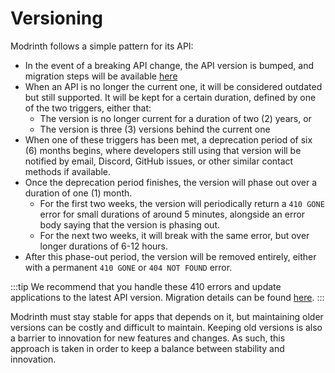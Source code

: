 # Versioning 

Modrinth follows a simple pattern for its API:

- In the event of a breaking API change, the API version is bumped, and migration steps will be available [here](../migrations/information.md)
- When an API is no longer the current one, it will be considered outdated but still supported. It will be kept for a certain duration, defined by one of the two triggers, either that:
  - The version is no longer current for a duration of two (2) years, or
  - The version is three (3) versions behind the current one
- When one of these triggers has been met, a deprecation period of six (6) months begins, where developers still using that version will be notified by email, Discord, GitHub issues, or other similar contact methods if available.
- Once the deprecation period finishes, the version will phase out over a duration of one (1) month.
  - For the first two weeks, the version will periodically return a `410 GONE` error for small durations of around 5 minutes, alongside an error body saying that the version is phasing out.
  - For the next two weeks, it will break with the same error, but over longer durations of 6-12 hours.
- After this phase-out period, the version will be removed entirely, either with a permanent `410 GONE` or `404 NOT FOUND` error.

:::tip
We recommend that you handle these 410 errors and update applications to the latest API version. Migration details can be found [here](../migrations/v1-to-v2.md).
:::

Modrinth must stay stable for apps that depends on it, but maintaining older versions can be costly and difficult to maintain. Keeping old versions is also a barrier to innovation for new features and changes. As such, this approach is taken in order to keep a balance between stability and innovation.

